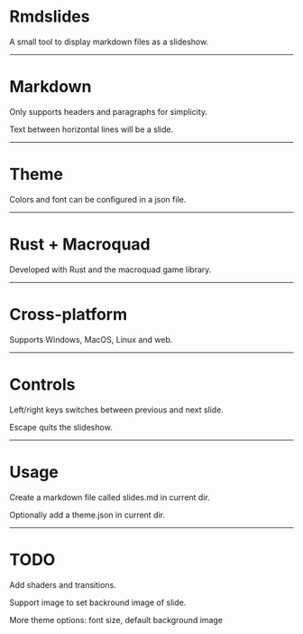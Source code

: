 # Rmdslides

A small tool to display markdown files as a slideshow.

---

# Markdown

Only supports headers and paragraphs for simplicity.

Text between horizontal lines will be a slide.

---

# Theme

Colors and font can be configured in a json file.

---

# Rust + Macroquad

Developed with Rust and the macroquad game library.

---

# Cross-platform

Supports Windows, MacOS, Linux and web.

---

# Controls

Left/right keys switches between previous and next slide.

Escape quits the slideshow.

---

# Usage

Create a markdown file called slides.md in current dir.

Optionally add a theme.json in current dir.

---

# TODO

Add shaders and transitions.

Support image to set backround image of slide.

More theme options: font size, default background image
